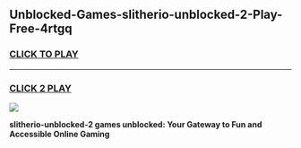 
## Unblocked-Games-slitherio-unblocked-2-Play-Free-4rtgq
<h3>
<a href="https://premium76.site?title=slitherio-unblocked-2&ref=19M">CLICK TO PLAY</a></h3>
<hr>

<h3>
<a href="https://premium76.site?title=slitherio-unblocked-2&ref=19M">CLICK 2 PLAY</a>
  
</h3>

<a href="https://premium76.site?title=slitherio-unblocked-2&ref=19M"><img src="https://clearcache.store/games.png"></a>


**slitherio-unblocked-2 games unblocked: Your Gateway to Fun and Accessible Online Gaming**
